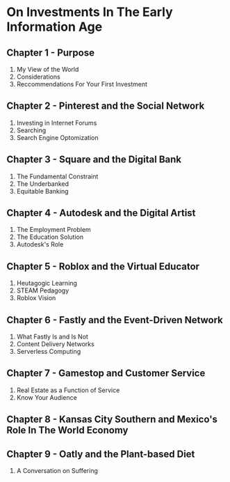 # On Investments In The Early Information Age

## Chapter 1 - Purpose
1. My View of the World
2. Considerations
3. Reccommendations For Your First Investment

## Chapter 2 - Pinterest and the Social Network
1. Investing in Internet Forums
2. Searching
3. Search Engine Optomization

## Chapter 3 - Square and the Digital Bank
1. The Fundamental Constraint
2. The Underbanked
3. Equitable Banking

## Chapter 4 - Autodesk and the Digital Artist
1. The Employment Problem
2. The Education Solution
3. Autodesk's Role

## Chapter 5 - Roblox and the Virtual Educator
1. Heutagogic Learning
2. STEAM Pedagogy
3. Roblox Vision

## Chapter 6 - Fastly and the Event-Driven Network
1. What Fastly Is and Is Not
2. Content Delivery Networks
3. Serverless Computing

## Chapter 7 - Gamestop and Customer Service
1. Real Estate as a Function of Service
2. Know Your Audience

## Chapter 8 - Kansas City Southern and Mexico's Role In The World Economy


## Chapter 9 - Oatly and the Plant-based Diet
1. A Conversation on Suffering


